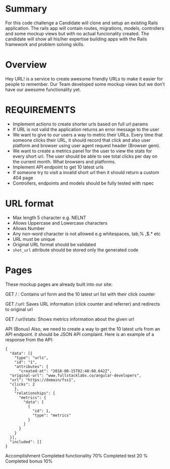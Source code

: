 # Summary
For this code challenge a Candidate will clone and setup an existing Rails application. The rails app will contain routes, migrations, models, controllers and some mockup views but with no actual funcionality created. The candidate will show all his/her expertise building apps with the Rails framework and problem solving skills.

# Overview
Hey URL! is a service to create awesome friendly URLs to make it easier for people to remember. Our Team developed some mockup views but we don’t have our awesome functionality yet.

# REQUIREMENTS
* Implement actions to create shorter urls based on full url params
* If URL is not valid the application returns an error message to the user
* We want to give to our users a way to metric their URLs. Every time that someone clicks their URL, it should record that click and also user platform and browser using user agent request header (Browser gem).
* We want to create a metrics panel for the user to view the stats for every short url. The user should be able to see total clicks per day on the current month. What browsers and platforms.
* Implement API endpoint to get 10 latest urls
* If someone try to visit a invalid short url then it should return a custom 404 page
* Controllers, endpoints and models should be fully tested with rspec

# URL format
* Max length 5 character e.g.  NELNT
* Allows Uppercase and Lowercase characters
* Allows Number
* Any non-word character is not allowed e.g whitespaces, tab,% ,$.* etc
* URL must be unique
* Original URL format should be validated 
* `shot_url` attribute should be stored only the generated code

# Pages
These mockup pages are already built into our site:

GET / : Contains url form and the 10 latest url list with their click counter

GET /:url: Saves URL information (click counter and referrer) and redirects to original url

GET /:url/stats: Shows metrics information about the given url

API (Bonus)
Also, we need to create a way to get the 10 latest urls from an API endpoint. it should be JSON API complaint. Here is an example of a response from the API:

```
{
  "data": [{
    "type": "urls",
    "id": "1",
    "attributes": {
      "created-at": "2018-08-15T02:48:08.642Z",
  "original-url": "www.fullstacklabs.co/angular-developers",
  "url": "https://domain/fss1",
  "clicks": 2
    },
    "relationships": {
      "metrics": {
        "data": [
          {
            "id": 1,
            "type": "metrics"
          }
        ]
      }
    }
  }],
  "included": []
}
```

Accomplishment
Completed functionality 70%
Completed test 20 %
Completed bonus 10%
